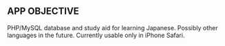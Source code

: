 ## APP OBJECTIVE
PHP/MySQL database and study aid for learning Japanese. Possibly other languages in the future. Currently usable only in iPhone Safari.
